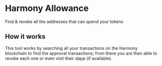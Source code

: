 # Harmony Allowance
Find & revoke all the addresses that can spend your tokens

## How it works
This tool works by searching all your transactions on the Harmony blockchain to find the approval transactions; from there you are then able to revoke each one or even visit their dapp (if available).
